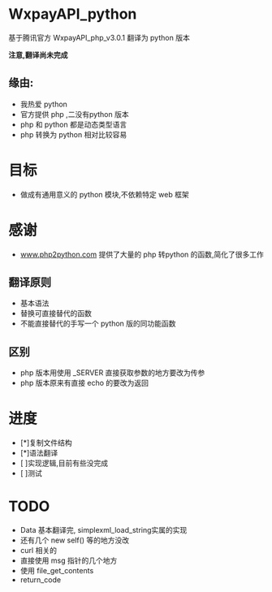 # WxpayAPI_python
基于腾讯官方 WxpayAPI_php_v3.0.1 翻译为 python 版本

**注意,翻译尚未完成**

## 缘由:
* 我热爱 python
* 官方提供 php ,二没有python 版本
* php 和 python 都是动态类型语言
* php 转换为 python 相对比较容易

# 目标
* 做成有通用意义的 python 模块,不依赖特定 web 框架

# 感谢
* www.php2python.com 提供了大量的 php 转python 的函数,简化了很多工作

## 翻译原则
* 基本语法
* 替换可直接替代的函数
* 不能直接替代的手写一个 python 版的同功能函数

## 区别
* php 版本用使用 _SERVER 直接获取参数的地方要改为传参
* php 版本原来有直接 echo 的要改为返回

# 进度
* [*]复制文件结构
* [*]语法翻译
* [ ]实现逻辑,目前有些没完成
* [ ]测试

# TODO
* Data 基本翻译完, simplexml_load_string实属的实现
* 还有几个 new self() 等的地方没改
* curl 相关的
* 直接使用 msg 指针的几个地方
* 使用 file_get_contents 
* return_code